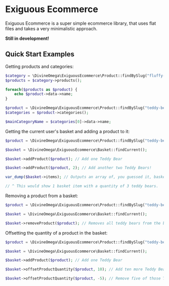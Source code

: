 # Exiguous Ecommerce

Exiguous Ecommerce is a super simple ecommerce library, that uses flat files and takes a very minimalistic approach.

**Still in development!**

## Quick Start Examples

Getting products and categories:

```php
$category = \DivineOmega\ExiguousEcommerce\Product::findBySlug("fluffy-things");
$products = $category->products();

foreach($products as $product) {
    echo $product->data->name;
}
```

```php
$product = \DivineOmega\ExiguousEcommerce\Product::findBySlug("teddy-bear");
$categories = $product->categories();

$mainCategoryName = $categories[0]->data->name;
```

Getting the current user's basket and adding a product to it:

```php
$product = \DivineOmega\ExiguousEcommerce\Product::findBySlug("teddy-bear");

$basket = \DivineOmega\ExiguousEcommerce\Basket::findCurrent();

$basket->addProduct($product); // Add one Teddy Bear

$basket->addProduct($product, 2); // Add another two Teddy Bears!

var_dump($basket->items); // Outputs an array of, you guessed it, basket items! ^_^

// ^ This would show 1 basket item with a quantity of 3 teddy bears.

```

Removing a product from a basket: 

```php
$product = \DivineOmega\ExiguousEcommerce\Product::findBySlug("teddy-bear");

$basket = \DivineOmega\ExiguousEcommerce\Basket::findCurrent();

$basket->removeProduct($product); // Removes all teddy bears from the basket
```

Offsetting the quantity of a product in the basket:

```php
$product = \DivineOmega\ExiguousEcommerce\Product::findBySlug("teddy-bear");

$basket = \DivineOmega\ExiguousEcommerce\Basket::findCurrent();

$basket->addProduct($product); // Add one Teddy Bear

$basket->offsetProductQuantity($product, 10); // Add ten more Teddy Bears

$basket->offsetProductQuantity($product, -5); // Remove five of those Teddy Bears
```